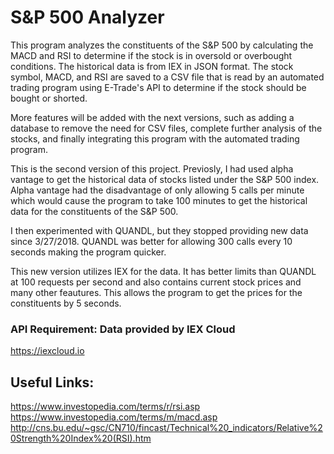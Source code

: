 # S&P 500 Analyzer

This program analyzes the constituents of the S&P 500 by calculating the MACD and RSI to determine if the stock is in oversold
or overbought conditions. The historical data is from IEX in JSON format. The stock symbol, MACD, and RSI are saved to a CSV file that
is read by an automated trading program using E-Trade's API to determine if the stock should be bought or shorted. 

More features will be added with the next versions, such as adding a database to remove the need for CSV files, complete further analysis
of the stocks, and finally integrating this program with the automated trading program.

This is the second version of this project. Previosly, I had used alpha vantage to get the historical data of stocks listed under
the S&P 500 index. Alpha vantage had the disadvantage of only allowing 5 calls per minute which would cause the program to take
100 minutes to get the historical data for the constituents of the S&P 500. 

I then experimented with QUANDL, but they stopped providing new data since 3/27/2018. QUANDL was better for allowing 300 calls 
every 10 seconds making the program quicker.

This new version utilizes IEX for the data. It has better limits than QUANDL at 100 requests per second and also contains current
stock prices and many other feautures. This allows the program to get the prices for the constituents by 5 seconds.

### API Requirement: Data provided by IEX Cloud
https://iexcloud.io

## Useful Links:
https://www.investopedia.com/terms/r/rsi.asp
https://www.investopedia.com/terms/m/macd.asp
http://cns.bu.edu/~gsc/CN710/fincast/Technical%20_indicators/Relative%20Strength%20Index%20(RSI).htm
